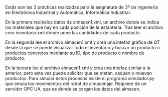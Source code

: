 Estás son las 3 prácticas realizadas para la asignatura de 3º de ingeniería en Electrónica Industrial y Automática, Informática Industrial.

En la primera recibelos datos de almacen1.xml, un archivo donde se indica los materiales que hay en cada posición de la estantería.
  Tras leer el archivo crea inventario.xml donde pone las cantidades de cada producto.

En la segunda lee el archivo almacen1.xml y crea una intefaz gráfica de QT desde la que se puede visualizar todo el inventario y buscar un producto o productos concretos mediante su ID, tipo de producto o nombre de producto.

En la tercera lee el archivo almacen1.xml y crea una intefaz similar a la anterior, pero esta vez puede solicitar que se metan, saquen o muevan productos.
  Para simular estos procesos existe el programa simulador.py que emula los movimientos del robot de almacenaje.
  Requiere de un servidor OPC UA, que es donde se cargan los datos del almacen.
